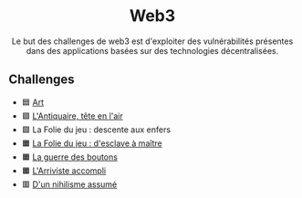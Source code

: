 <div align="center">
  <h1>Web3</h1>
  <p>
    Le but des challenges de web3 est d'exploiter des vulnérabilités présentes dans des applications basées sur des technologies décentralisées.
  </p>
</div>

## Challenges

- 🟦 [Art](Art)
- 🟩 [L'Antiquaire, tête en l'air](LAntiquaireTeteEnLair)
- 🟩 La Folie du jeu : descente aux enfers
- 🟧 [La Folie du jeu : d'esclave à maître](LaFolieDuJeuDEsclaveAMaitre)
- 🟧 [La guerre des boutons](LaGuerreDesBoutons)
- 🟧 [L'Arriviste accompli](LArrivisteAccompli)
- 🟥 [D'un nihilisme assumé](DUnNihilismeAssume)

